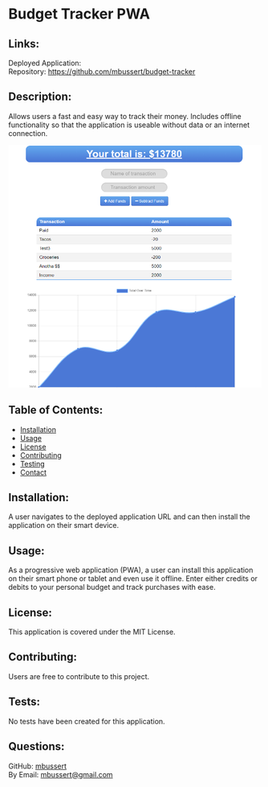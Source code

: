# Budget Tracker PWA

## Links:

Deployed Application:  
Repository: https://github.com/mbussert/budget-tracker

## Description:

Allows users a fast and easy way to track their money. Includes offline functionality so that the application is useable without data or an internet connection.

![Home Page](./ss1.png)

## Table of Contents:

- [Installation](#installation)
- [Usage](#usage)
- [License](#license)
- [Contributing](#contributing)
- [Testing](#tests)
- [Contact](#contact)

## Installation:

A user navigates to the deployed application URL and can then install the application on their smart device.

## Usage:

As a progressive web application (PWA), a user can install this application on their smart phone or tablet and even use it offline. Enter either credits or debits to your personal budget and track purchases with ease.

## License:

This application is covered under the MIT License.

## Contributing:

Users are free to contribute to this project.

## Tests:

No tests have been created for this application.

## Questions:

GitHub: [mbussert](https://github.com/mbussert)  
 By Email: [mbussert@gmail.com](mailto:mbussert@gmail.com)
